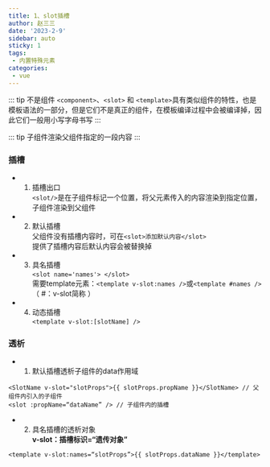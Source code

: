```yaml
---
title: 1、slot插槽
author: 赵三三
date: '2023-2-9'
sidebar: auto
sticky: 1
tags:
 - 内置特殊元素
categories:
 - vue
---
```


::: tip  不是组件
`<component>`、`<slot>` 和 `<template>`具有类似组件的特性，也是模板语法的一部分，但是它们不是真正的组件，在模板编译过程中会被编译掉，因此它们一般用小写字母书写
:::

::: tip
子组件渲染父组件指定的一段内容
:::
### 插槽<br>
- 1. 插槽出口<br>
`<slot/>`是在子组件标记一个位置，将父元素传入的内容渲染到指定位置，子组件渲染到父组件
- 2. 默认插槽<br>
父组件没有插槽内容时，可在`<slot>添加默认内容</slot>`<br>
提供了插槽内容后默认内容会被替换掉<br>
- 3. 具名插槽<br>
`<slot name='names'> </slot>`<br>
需要template元素：`<template v-slot:names />`或`<template #names />`（ #：v-slot简称 ）
- 4. 动态插槽<br>
`<template v-slot:[slotName] />`
### 透析<br>
- 1. 默认插槽透析子组件的data作用域<br>
```
<SlotName v-slot="slotProps">{{ slotProps.propName }}</SlotName> // 父组件内引入的子组件
<slot :propName=“dataName” /> // 子组件内的插槽
```
- 2. 具名插槽的透析对象<br>
**v-slot：插槽标识=“遗传对象”**
```
<template v-slot:names=“slotProps”>{{ slotProps.dataName }}</template>
```